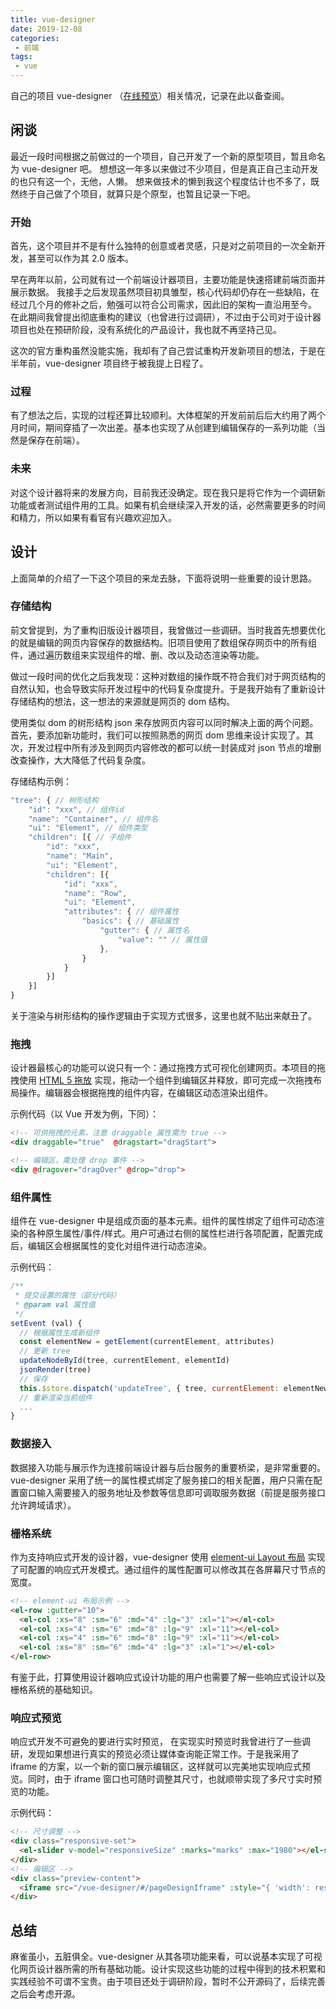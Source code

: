 ```yaml
---
title: vue-designer
date: 2019-12-08
categories:
 - 前端
tags:
 - vue
---
```

自己的项目 vue-designer （[在线预览](http://www.musheng.art/vue-designer)）相关情况，记录在此以备查阅。
<!-- more -->
## 闲谈
最近一段时间根据之前做过的一个项目，自己开发了一个新的原型项目，暂且命名为 vue-designer 吧。
想想这一年多以来做过不少项目，但是真正自己主动开发的也只有这一个，无他，人懒。
想来做技术的懒到我这个程度估计也不多了，既然终于自己做了个项目，就算只是个原型，也暂且记录一下吧。

### 开始
首先，这个项目并不是有什么独特的创意或者灵感，只是对之前项目的一次全新开发，甚至可以作为其 2.0 版本。

早在两年以前，公司就有过一个前端设计器项目，主要功能是快速搭建前端页面并展示数据。
我接手之后发现虽然项目初具雏型，核心代码却仍存在一些缺陷，在经过几个月的修补之后，勉强可以符合公司需求，因此旧的架构一直沿用至今。
在此期间我曾提出彻底重构的建议（也曾进行过调研），不过由于公司对于设计器项目也处在预研阶段，没有系统化的产品设计，我也就不再坚持己见。

这次的官方重构虽然没能实施，我却有了自己尝试重构开发新项目的想法，于是在半年前，vue-designer 项目终于被我提上日程了。

### 过程
有了想法之后，实现的过程还算比较顺利。大体框架的开发前前后后大约用了两个月时间，期间穿插了一次出差。基本也实现了从创建到编辑保存的一系列功能（当然是保存在前端）。

### 未来
对这个设计器将来的发展方向，目前我还没确定。现在我只是将它作为一个调研新功能或者测试组件用的工具。如果有机会继续深入开发的话，必然需要更多的时间和精力，所以如果有看官有兴趣欢迎加入。

## 设计
上面简单的介绍了一下这个项目的来龙去脉，下面将说明一些重要的设计思路。

### 存储结构
前文曾提到，为了重构旧版设计器项目，我曾做过一些调研。当时我首先想要优化的就是编辑的网页内容保存的数据结构。旧项目使用了数组保存网页中的所有组件，通过遍历数组来实现组件的增、删、改以及动态渲染等功能。

做过一段时间的优化之后我发现：这种对数组的操作既不符合我们对于网页结构的自然认知，也会导致实际开发过程中的代码复杂度提升。于是我开始有了重新设计存储结构的想法，这一想法的来源就是网页的 dom 结构。

使用类似 dom 的树形结构 json 来存放网页内容可以同时解决上面的两个问题。首先，要添加新功能时，我们可以按照熟悉的网页 dom 思维来设计实现了。其次，开发过程中所有涉及到网页内容修改的都可以统一封装成对 json 节点的增删改查操作，大大降低了代码复杂度。

存储结构示例：
```javascript
"tree": { // 树形结构
    "id": "xxx", // 组件id
	"name": "Container", // 组件名
	"ui": "Element", // 组件类型
	"children": [{ // 子组件
	    "id": "xxx",
		"name": "Main",
		"ui": "Element",
		"children": [{
	        "id": "xxx",
			"name": "Row",
			"ui": "Element",
			"attributes": { // 组件属性
				"basics": { // 基础属性
					"gutter": { // 属性名
						"value": "" // 属性值
					},
				}
			}	
		}]
	}]
}
```
关于渲染与树形结构的操作逻辑由于实现方式很多，这里也就不贴出来献丑了。

### 拖拽
设计器最核心的功能可以说只有一个：通过拖拽方式可视化创建网页。本项目的拖拽使用 [HTML 5 拖放](https://www.w3school.com.cn/html5/html_5_draganddrop.asp) 实现，拖动一个组件到编辑区并释放，即可完成一次拖拽布局操作。编辑器会根据拖拽的组件内容，在编辑区动态渲染出组件。

示例代码（以 Vue 开发为例，下同）：
```html
<!-- 可供拖拽的元素，注意 draggable 属性需为 true -->
<div draggable="true"  @dragstart="dragStart">

<!-- 编辑区，需处理 drop 事件 -->
<div @dragover="dragOver" @drop="drop">
```
### 组件属性
组件在 vue-designer 中是组成页面的基本元素。组件的属性绑定了组件可动态渲染的各种原生属性/事件/样式。用户可通过右侧的属性栏进行各项配置，配置完成后，编辑区会根据属性的变化对组件进行动态渲染。

示例代码：
```javascript
/**
 * 提交设置的属性（部分代码）
 * @param val 属性值
 */
setEvent (val) {
  // 根据属性生成新组件
  const elementNew = getElement(currentElement, attributes)
  // 更新 tree
  updateNodeById(tree, currentElement, elementId)
  jsonRender(tree)
  // 保存
  this.$store.dispatch('updateTree', { tree, currentElement: elementNew }).then()
  // 重新渲染当前组件
  ...
}
```

### 数据接入
数据接入功能与展示作为连接前端设计器与后台服务的重要桥梁，是非常重要的。vue-designer 采用了统一的属性模式绑定了服务接口的相关配置，用户只需在配置窗口输入需要接入的服务地址及参数等信息即可调取服务数据（前提是服务接口允许跨域请求）。

### 栅格系统
作为支持响应式开发的设计器，vue-designer 使用 [element-ui Layout 布局](https://element.eleme.cn/2.12/#/zh-CN/component/layout) 实现了可配置的响应式开发模式。通过组件的属性配置可以修改其在各屏幕尺寸节点的宽度。

```html
<!-- element-ui 布局示例 -->
<el-row :gutter="10">
  <el-col :xs="8" :sm="6" :md="4" :lg="3" :xl="1"></el-col>
  <el-col :xs="4" :sm="6" :md="8" :lg="9" :xl="11"></el-col>
  <el-col :xs="4" :sm="6" :md="8" :lg="9" :xl="11"></el-col>
  <el-col :xs="8" :sm="6" :md="4" :lg="3" :xl="1"></el-col>
</el-row>
```

有鉴于此，打算使用设计器响应式设计功能的用户也需要了解一些响应式设计以及栅格系统的基础知识。

### 响应式预览
响应式开发不可避免的要进行实时预览， 在实现实时预览时我曾进行了一些调研，发现如果想进行真实的预览必须让媒体查询能正常工作。于是我采用了 iframe 的方案，以一个新的窗口展示编辑区，这样就可以完美地实现响应式预览。同时，由于 iframe 窗口也可随时调整其尺寸，也就顺带实现了多尺寸实时预览的功能。

示例代码：
```html
<!-- 尺寸调整 -->
<div class="responsive-set">
  <el-slider v-model="responsiveSize" :marks="marks" :max="1980"></el-slider>
</div>
<!-- 编辑区 -->
<div class="preview-content">
  <iframe src="/vue-designer/#/pageDesignIframe" :style="{ 'width': responsiveSize + 'px' }"></iframe>
</div>
```

## 总结
麻雀虽小，五脏俱全。vue-designer 从其各项功能来看，可以说基本实现了可视化网页设计器所需的所有基础功能。设计实现这些功能的过程中得到的技术积累和实践经验不可谓不宝贵。由于项目还处于调研阶段，暂时不公开源码了，后续完善之后会考虑开源。